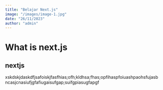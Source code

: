 ```yaml
---
title: "Belajar Next.js"
image: "/images/image-1.jpg"
date: "26/11/2023"
author: "admin"
---
```


# What is next.js

## nextjs

xskdskjdaskdfjsafoiskjfasfhias;ofh;kldhsa;fhas;opfihaspfoiuashpaohsfujasbncasjcnasiufjgfafiugaisufgap;suifgpiasugfapgf
